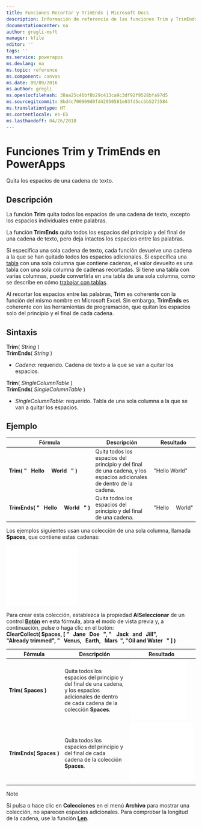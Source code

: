 ```yaml
---
title: Funciones Recortar y TrimEnds | Microsoft Docs
description: Información de referencia de las funciones Trim y TrimEnds en PowerApps, con sintaxis y ejemplos
documentationcenter: na
author: gregli-msft
manager: kfile
editor: ''
tags: ''
ms.service: powerapps
ms.devlang: na
ms.topic: reference
ms.component: canvas
ms.date: 09/09/2016
ms.author: gregli
ms.openlocfilehash: 38aa25c46bf8b29c413ca9c3df92f9528bfa97d5
ms.sourcegitcommit: 8bd4c700969d0fd42950581e03fd5ccbb5273584
ms.translationtype: HT
ms.contentlocale: es-ES
ms.lasthandoff: 04/26/2018
---
```

# <a name="trim-and-trimends-functions-in-powerapps"></a>Funciones Trim y TrimEnds en PowerApps
Quita los espacios de una cadena de texto.

## <a name="description"></a>Descripción
La función **Trim** quita todos los espacios de una cadena de texto, excepto los espacios individuales entre palabras.  

La función **TrimEnds** quita todos los espacios del principio y del final de una cadena de texto, pero deja intactos los espacios entre las palabras.

Si especifica una sola cadena de texto, cada función devuelve una cadena a la que se han quitado todos los espacios adicionales. Si especifica una [tabla](../working-with-tables.md) con una sola columna que contiene cadenas, el valor devuelto es una tabla con una sola columna de cadenas recortadas. Si tiene una tabla con varias columnas, puede convertirla en una tabla de una sola columna, como se describe en cómo [trabajar con tablas](../working-with-tables.md).

Al recortar los espacios entre las palabras, **Trim** es coherente con la función del mismo nombre en Microsoft Excel. Sin embargo, **TrimEnds** es coherente con las herramientas de programación, que quitan los espacios solo del principio y el final de cada cadena.

## <a name="syntax"></a>Sintaxis
**Trim**( *String* )<br>**TrimEnds**( *String* )

* *Cadena*: requerido. Cadena de texto a la que se van a quitar los espacios.

**Trim**( *SingleColumnTable* )<br>**TrimEnds**( *SingleColumnTable* )

* *SingleColumnTable*: requerido. Tabla de una sola columna a la que se van a quitar los espacios.

## <a name="example"></a>Ejemplo
| Fórmula | Descripción | Resultado |
| --- | --- | --- |
| **Trim(&nbsp;"&nbsp;&nbsp;&nbsp;Hello&nbsp;&nbsp;&nbsp;&nbsp;&nbsp;World&nbsp;&nbsp;&nbsp;"&nbsp;)** |Quita todos los espacios del principio y del final de una cadena, y los espacios adicionales de dentro de la cadena. |"Hello World" |
| **TrimEnds(&nbsp;"&nbsp;&nbsp;&nbsp;Hello&nbsp;&nbsp;&nbsp;&nbsp;&nbsp;World&nbsp;&nbsp;&nbsp;"&nbsp;)** |Quita todos los espacios del principio y del final de una cadena. |"Hello&nbsp;&nbsp;&nbsp;&nbsp;&nbsp;World" |

Los ejemplos siguientes usan una colección de una sola columna, llamada **Spaces**, que contiene estas cadenas:

![](media/function-trim/input-strings.png)

Para crear esta colección, establezca la propiedad **AlSeleccionar** de un control **[Botón](../controls/control-button.md)** en esta fórmula, abra el modo de vista previa y, a continuación, pulse o haga clic en el botón:
<br>**ClearCollect( Spaces, [ "&nbsp;&nbsp;&nbsp;Jane&nbsp;&nbsp;&nbsp;Doe&nbsp;&nbsp;&nbsp;", "&nbsp;&nbsp;&nbsp;&nbsp;Jack&nbsp;&nbsp;&nbsp;and&nbsp;&nbsp;&nbsp;Jill", "Already&nbsp;trimmed", "&nbsp;&nbsp;&nbsp;Venus,&nbsp;&nbsp;&nbsp;Earth,&nbsp;&nbsp;&nbsp;Mars&nbsp;&nbsp;", "Oil&nbsp;and&nbsp;Water&nbsp;&nbsp;&nbsp;" ] )**

| Fórmula | Descripción | Resultado |
| --- | --- | --- |
| **Trim(&nbsp;Spaces&nbsp;)** |Quita todos los espacios del principio y del final de una cadena, y los espacios adicionales de dentro de cada cadena de la colección **Spaces**. |<style> img { max-width: none } </style> ![](media/function-trim/output-trim.png) |
| **TrimEnds(&nbsp;Spaces&nbsp;)** |Quita todos los espacios del principio y del final de cada cadena de la colección **Spaces**. |<style> img { max-width: none } </style> ![](media/function-trim/output-trimends.png) |

> [!NOTE]
> Si pulsa o hace clic en **Colecciones** en el menú **Archivo** para mostrar una colección, no aparecen espacios adicionales. Para comprobar la longitud de la cadena, use la función **[Len](function-len.md)**.

